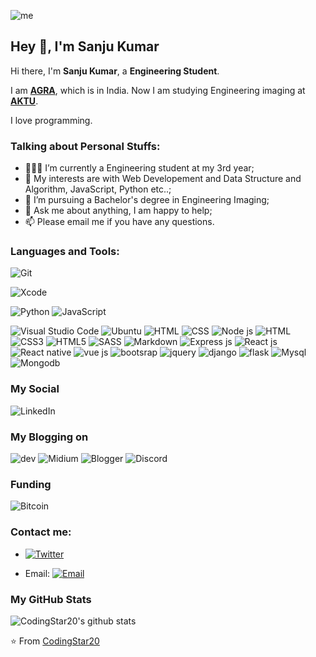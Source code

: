 ![me](https://github.com/L1cardo/L1cardo/raw/master/assets/me.gif)

## Hey 👋, I'm Sanju Kumar  

Hi there, I'm **Sanju Kumar**, a **Engineering Student**.

I am **[AGRA](https://en.wikipedia.org/wiki/Agra)**, which is in India. Now I am studying Engineering imaging at **[AKTU](https://aktu.ac.in/)**.

I love programming.

### Talking about Personal Stuffs:

- 👨🏽‍💻 I’m currently a Engineering student at my 3rd year; 
- 🤔 My interests are with Web Developement and Data Structure and Algorithm, JavaScript, Python etc..;
- 💼 I’m pursuing a Bachelor's degree in Engineering Imaging;
- 💬 Ask me about anything, I am happy to help;
- 📫 Please email me if you have any questions.

### Languages and Tools:

![Git](https://img.shields.io/badge/Git-F05032?style=flat-square&logo=Git&logoColor=white)
<!-- ![Swift](https://img.shields.io/badge/Swift-FA7343?style=flat-square&logo=Swift&logoColor=white) -->
![Xcode](https://img.shields.io/badge/Xcode-1575F9?style=flat-square&logo=Xcode&logoColor=white)
<!-- ![Apple](https://img.shields.io/badge/iPhone_and_MacBook-999999?style=flat-square&logo=Apple&logoColor=white) -->
![Python](https://img.shields.io/badge/Python-14354C?style=for-the-badge&logo=python&logoColor=white)
![JavaScript](https://img.shields.io/badge/JavaScript-F7DF1E?style=for-the-badge&logo=javascript&logoColor=black)

![Visual Studio Code](https://img.shields.io/badge/Visual_Studio_Code-007ACC?style=flat-square&logo=Visual-Studio-Code&logoColor=white)
![Ubuntu](https://img.shields.io/badge/Ubuntu-E95420?style=for-the-badge&logo=ubuntu&logoColor=white)
![HTML](https://img.shields.io/badge/HTML-239120?style=for-the-badge&logo=html5&logoColor=white)
![CSS](https://img.shields.io/badge/CSS-239120?&style=for-the-badge&logo=css3&logoColor=white)
![Node js](https://img.shields.io/badge/Node.js-43853D?style=for-the-badge&logo=node.js&logoColor=white)
![HTML](https://img.shields.io/badge/HTML-239120?style=for-the-badge&logo=html5&logoColor=white)
![CSS3](https://img.shields.io/badge/CSS3-1572B6?style=for-the-badge&logo=css3&logoColor=white)
![HTML5](https://img.shields.io/badge/HTML5-E34F26?style=for-the-badge&logo=html5&logoColor=white)
![SASS](https://img.shields.io/badge/Sass-CC6699?style=for-the-badge&logo=sass&logoColor=white)
![Markdown](https://img.shields.io/badge/Markdown-000000?style=for-the-badge&logo=markdown&logoColor=white)
![Express js](https://img.shields.io/badge/Express.js-404D59?style=for-the-badge)
![React js](https://img.shields.io/badge/React-20232A?style=for-the-badge&logo=react&logoColor=61DAFB)
![React native](https://img.shields.io/badge/React_Native-20232A?style=for-the-badge&logo=react&logoColor=61DAFB)
![vue js](https://img.shields.io/badge/Vue.js-35495E?style=for-the-badge&logo=vue.js&logoColor=4FC08D)
![bootsrap](https://img.shields.io/badge/Bootstrap-563D7C?style=for-the-badge&logo=bootstrap&logoColor=white)
![jquery](https://img.shields.io/badge/jQuery-0769AD?style=for-the-badge&logo=jquery&logoColor=white)
![django](https://img.shields.io/badge/Django-092E20?style=for-the-badge&logo=django&logoColor=white)
![flask](https://img.shields.io/badge/Flask-000000?style=for-the-badge&logo=flask&logoColor=white)
![Mysql](https://img.shields.io/badge/MySQL-00000F?style=for-the-badge&logo=mysql&logoColor=white)
![Mongodb](https://img.shields.io/badge/MongoDB-4EA94B?style=for-the-badge&logo=mongodb&logoColor=white)



### My Social 
![LinkedIn](https://img.shields.io/badge/LinkedIn-0077B5?style=for-the-badge&logo=linkedin&logoColor=white)

### My Blogging on
![dev](https://img.shields.io/badge/dev.to-0A0A0A?style=for-the-badge&logo=dev.to&logoColor=white)
![Midium](https://img.shields.io/badge/Medium-12100E?style=for-the-badge&logo=medium&logoColor=white)
![Blogger](https://img.shields.io/badge/Blogger-FF5722?style=for-the-badge&logo=blogger&logoColor=white)
![Discord](https://img.shields.io/badge/Discord-7289DA?style=for-the-badge&logo=discord&logoColor=white)


### Funding
![Bitcoin](https://img.shields.io/badge/Bitcoin-000000?style=for-the-badge&logo=bitcoin&logoColor=white)


### Contact me:

<!-- - Personal website: [![website](https://img.shields.io/badge/https://licardo.cn-3693F3?style=flat-square&logo=icloud&logoColor=white)](https://licardo.cn) -->
<!-- - Twitter: [![Twitter](https://img.shields.io/badge/@AlbertAbdilim-1DA1F2?style=flat-square&logo=twitter&logoColor=white)](https://twitter.com/Love_programmin) -->
- [![Twitter](https://img.shields.io/twitter/url/https/twitter.com/cloudposse.svg?style=social&label=Follow%20%40cloudposse)](https://twitter.com/Love_programmin)
 
<!-- - Weibo: [![Weibo](https://img.shields.io/badge/@Albert__Abdilim-E6162D?style=flat-square&logo=sina-weibo&logoColor=white)](https://weibo.com/1935602951) -->
- Email: [![Email](https://img.shields.io/badge/jsondata74@gmail.com-D14836?style=flat-square&logo=gmail&logoColor=white)](mailto:jsondata74@gmail.com)

### My GitHub Stats

![CodingStar20's github stats](https://github-readme-stats.vercel.app/api?username=CodingStar20&show_icons=true)

⭐️ From [CodingStar20](https://github.com/CodingStar20)
